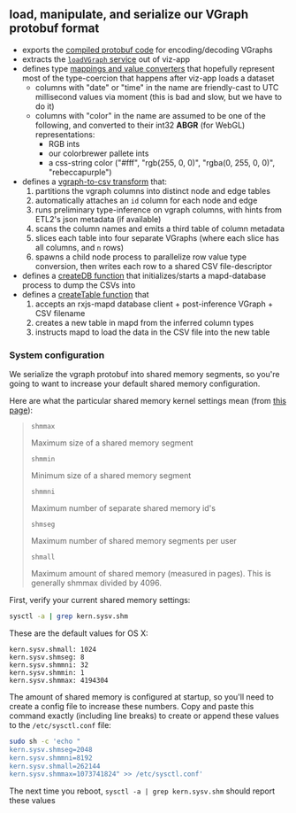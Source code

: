 ## load, manipulate, and serialize our VGraph protobuf format

- exports the [compiled protobuf code](https://github.com/graphistry/vgraph-to-mapd/blob/master/src/vgraph/vgraph.js) for encoding/decoding VGraphs
- extracts the [`loadVGraph` service](https://github.com/graphistry/vgraph-to-mapd/blob/master/src/vgraph/loader.ts#L39) out of viz-app
- defines type [mappings and value converters](https://github.com/graphistry/vgraph-to-mapd/tree/master/src/types) that hopefully represent most of the type-coercion that happens after viz-app loads a dataset
    - columns with "date" or "time" in the name are friendly-cast to UTC millisecond values via moment (this is bad and slow, but we have to do it)
    - columns with "color" in the name are assumed to be one of the following, and converted to their int32 **ABGR** (for WebGL) representations:
        - RGB ints
        - our colorbrewer pallete ints
        - a css-string color ("#fff", "rgb(255, 0, 0)", "rgba(0, 255, 0, 0)", "rebeccapurple")
- defines a [vgraph-to-csv transform](https://github.com/graphistry/vgraph-to-mapd/tree/master/src/csv) that:
    1. partitions the vgraph columns into distinct node and edge tables
    2. automatically attaches an `id` column for each node and edge
    3. runs preliminary type-inference on vgraph columns, with hints from ETL2's json metadata (if available)
    4. scans the column names and emits a third table of column metadata
    5. slices each table into four separate VGraphs (where each slice has all columns, and `n` rows)
    6. spawns a child node process to parallelize row value type conversion, then writes each row to a shared CSV file-descriptor
- defines a [createDB function](https://github.com/graphistry/vgraph-to-mapd/blob/master/src/mapd/create-db.ts) that initializes/starts a mapd-database process to dump the CSVs into
- defines a [createTable function](https://github.com/graphistry/vgraph-to-mapd/blob/master/src/mapd/create-table.ts) that
    1. accepts an rxjs-mapd database client + post-inference VGraph + CSV filename
    2. creates a new table in mapd from the inferred column types
    3. instructs mapd to load the data in the CSV file into the new table

### System configuration

We serialize the vgraph protobuf into shared memory segments, so you're going to want to increase your default shared memory configuration.

Here are what the particular shared memory kernel settings mean (from [this page](http://www.spy-hill.net/myers/help/apple/SharedMemory.html)):

>
> `shmmax`
>
>   Maximum size of a shared memory segment
>
> `shmmin`
>
>   Minimum size of a shared memory segment
>
> `shmmni`
>
>   Maximum number of separate shared memory id's
>
> `shmseg`
>
>   Maximum number of shared memory segments per user
>
> `shmall`
>
>   Maximum amount of shared memory (measured in pages). This is generally shmmax divided by 4096.


First, verify your current shared memory settings:
```bash
sysctl -a | grep kern.sysv.shm
```

These are the default values for OS X:
```
kern.sysv.shmall: 1024
kern.sysv.shmseg: 8
kern.sysv.shmmni: 32
kern.sysv.shmmin: 1
kern.sysv.shmmax: 4194304
```

The amount of shared memory is configured at startup, so you'll need to create a config file to increase these numbers.
Copy and paste this command exactly (including line breaks) to create or append these values to the `/etc/sysctl.conf` file:
```bash
sudo sh -c 'echo "
kern.sysv.shmseg=2048
kern.sysv.shmmni=8192
kern.sysv.shmall=262144
kern.sysv.shmmax=1073741824" >> /etc/sysctl.conf'
```

The next time you reboot, `sysctl -a | grep kern.sysv.shm` should report these values
